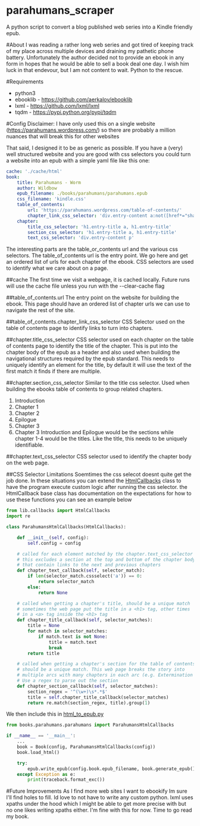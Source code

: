 # parahumans_scraper
A python script to convert a blog published web series into a Kindle friendly epub.


#About
I was reading a rather long web series and got tired of keeping track of my place across multiple devices and draining my pathetic phone battery.
Unfortunately the author decided not to provide an ebook in any form in hopes that he would be able to sell a book deal one day. I wish him
luck in that endevour, but I am not content to wait. Python to the rescue.


#Requirements
* python3
* ebooklib - https://github.com/aerkalov/ebooklib
* lxml - https://github.com/lxml/lxml
* tqdm - https://pypi.python.org/pypi/tqdm


#Config
Disclaimer: I have only used this on a single website (https://parahumans.wordpress.com/) so there are probably a million nuances that will break this for other websites


That said, I designed it to be as generic as possible. If you have a (very) well structured website and you are good with css selectors you could turn a website 
into an epub with a simple yaml file like this one:
```yaml
cache: './cache/html'
book:
    title: Parahumans - Worm
    author: Wildbow
    epub_filename: ./books/parahumans/parahumans.epub
    css_filename: 'kindle.css'
    table_of_contents:
        url: 'https://parahumans.wordpress.com/table-of-contents/'
        chapter_link_css_selector: 'div.entry-content a:not([href*="share"])'
    chapter:
        title_css_selector: 'h1.entry-title a, h1.entry-title'
        section_css_selector: 'h1.entry-title a, h1.entry-title'
        text_css_selector: 'div.entry-content p'
```


The interesting parts are the table_or_contents url and the various css selectors. The table_of_contents url is the entry point. We go here and get an ordered list
of urls for each chapter of the ebook. CSS selectors are used to identify what we care about on a page.


##cache
The first time we visit a webpage, it is cached locally. Future runs will use the cache file unless you run with the --clear-cache flag


##table_of_contents.url
The entry point on the website for building the ebook. This page should have an ordered list of chapter urls we can use to navigate the rest of the site.


##table_of_contents.chapter_link_css_selector
CSS Selector used on the table of contents page to identify links to turn into chapters.


##chapter.title_css_selector
CSS selector used on each chapter on the table of contents page to identify the title of the chapter. This is put into the chapter body of the epub as a header and also used when building the navigational
structures required by the epub standard. This needs to uniquely identify an element for the title, by default it will use the text of the first match it finds if there are multiple.


##chapter.section_css_selector
Similar to the title css selector. Used when building the ebooks table of contents to group related chapters.
1. Introduction
  1. Chapter 1
  2. Chapter 2
2. Epilogue
  1. Chapter 3
  2. Chapter 3
Introduction and Epilogue would be the sections while chapter 1-4 would be the titles. Like the title, this needs to be uniquely identifiable.


##chapter.text_css_selector
CSS selector used to identify the chapter body on the web page. 


##CSS Selector Limitations
Soemtimes the css selecot doesnt quite get the job done. In these situations you can extend the [HtmlCallbacks](lib/callbacks.py) class to have the program execute custom logic after running the css selector.
the HtmlCallback base class has documentation on the expectations for how to use these functions you can see an example below
```python
from lib.callbacks import HtmlCallbacks
import re

class ParahumansHtmlCallbacks(HtmlCallbacks):

    def __init__(self, config):
        self.config = config

    # called for each element matched by the chapter.text_css_selector
    # this excludes a section at the top and bottom of the chapter body 
    # that contain links to the next and previous chapters
    def chapter_text_callback(self, selector_match):
        if len(selector_match.cssselect('a')) == 0:
            return selector_match
        else:
            return None

    # called when getting a chapter's title, should be a unique match 
    # sometimes the web page put the title in a <h1> tag, other times
    # in a <a> tag inside the <h1> tag
    def chapter_title_callback(self, selector_matches):
        title = None
        for match in selector_matches:
            if match.text is not None:
                title = match.text
                break
        return title

    # called when getting a chapter's section for the table of contents
    # should be a unique match. This web page breaks the story into
    # multiple arcs with many chapters in each arc (e.g. Extermination 8.3)
    # Use a regex to parse out the section
    def chapter_section_callback(self, selector_matches):
        section_regex = '^(\w+)\s*.*$'
        title = self.chapter_title_callback(selector_matches)
        return re.match(section_regex, title).group(1)
```
We then include this in [html_to_epub.py](html_to_epub.py)
```python
from books.parahumans.parahumans import ParahumansHtmlCallbacks

if __name__ == '__main__':
    ...
    book = Book(config, ParahumansHtmlCallbacks(config))
    book.load_html()

    try:
        epub.write_epub(config.book.epub_filename, book.generate_epub(), {})
    except Exception as e:
        print(traceback.format_exc())
```


#Future Improvements
As I find more web sites I want to ebookify Im sure I'll find holes to fill. Id love to not have to write any custom python. lxml uses xpaths under the hood which I might be able to get more precise with
but no one likes writing xpaths either. I'm fine with this for now. Time to go read my book.

